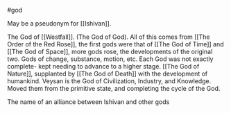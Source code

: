 #god 

May be a pseudonym for [[Ishivan]].

The God of [[Westfall]]. (The God of God). All of this comes from [[The Order of the Red Rose]], the first gods were that of [[The God of Time]] and [[The God of Space]], more gods rose, the developments of the original two. Gods of change, substance, motion, etc. Each God was not exactly complete- kept needing to advance to a higher stage. [[The God of Nature]], supplanted by [[The God of Death]] with the development of humankind. Veysan is the God of Civilization, Industry, and Knowledge. Moved them from the primitive state, and completing the cycle of the God.


The name of an alliance between Ishivan and other gods